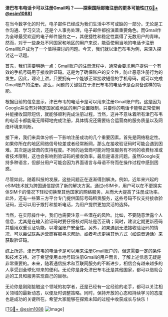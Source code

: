 **津巴布韦电话卡可以注册Gmail吗？——探索国际邮箱注册的更多可能性[[TG💪+ @esim1088](https://t.me/s/esim1088)]**

在当今数字化的时代，电子邮件已经成为我们生活中不可或缺的一部分。无论是工作沟通、学习交流，还是个人事务处理，电子邮件都扮演着重要角色。而Gmail作为全球最受欢迎的电子邮件服务之一，其便捷性和稳定性赢得了无数用户的青睐。然而，对于一些身处不同国家和地区的用户来说，能否使用当地的电话卡注册Gmail账户成为了一个值得探讨的问题。今天，我们就以津巴布韦为例，来深入探讨这一话题。

首先，我们需要明确一点：Gmail账户的注册流程中，通常会要求用户提供一个有效的手机号码用于接收验证码。这是为了确保账户的安全性，防止恶意注册行为的发生。因此，理论上讲，只要拥有一个能够正常接收短信的手机号码，就可以完成Gmail账户的注册。那么，问题的关键就在于津巴布韦的电话卡是否具备这样的功能。

根据目前的信息显示，津巴布韦的电话卡是可以用来注册Gmail账户的。这是因为Google并没有对特定国家或地区的用户设置限制，只要你的电话卡能够正常使用并能接收国际短信，就能够顺利完成注册过程。当然，这并不意味着所有津巴布韦的电话卡都能毫无障碍地完成注册，具体情况还需要结合运营商的服务质量以及网络环境来判断。

接下来，我们来具体分析一下影响注册成功的几个重要因素。首先是网络稳定性。如果你所在的地区网络信号较差或者经常断网，那么在接收验证码时可能会遇到困难。其次是运营商的支持程度。不同的运营商可能对短信服务有不同的收费标准或者技术限制，这也会影响到验证码的接收效率。最后是语言问题。虽然Google支持多种语言，但部分用户可能会因为界面语言与母语不符而在操作过程中感到困惑。

尽管如此，随着科技的发展，这些问题正在逐渐得到解决。例如，近年来兴起的eSIM技术就为跨国通信提供了新的解决方案。通过eSIM卡，用户可以在不更换实体SIM卡的情况下轻松切换至其他国家的网络服务，从而大大提高了注册成功率。此外，还有一些第三方平台专门提供国际号码租赁服务，这些号码不仅支持接收验证码，还可以用于拨打和接听电话，为用户提供更加灵活的选择。

当然，在实际操作中，我们也需要注意一些潜在的风险。比如，不要随意泄露个人信息，尤其是在输入验证码时要仔细核对网址是否正确；同时，建议定期更新密码并启用双重认证功能，以增强账户安全性。另外，如果遇到无法接收验证码的情况，可以尝试联系运营商客服寻求帮助，或者考虑更换其他方式（如语音通话）来获取验证码。

综上所述，津巴布韦的电话卡是可以用来注册Gmail账户的，但这需要一定的条件和技术支持。对于希望使用本地号码注册Gmail的用户而言，了解上述信息无疑是非常重要的。未来，随着通信技术和互联网服务的不断进步，相信会有越来越多的人享受到全球化带来的便利。无论你是身处津巴布韦还是其他国家，都可以借助合适的工具和服务实现自己的目标。

无论你是刚刚接触这个领域的初学者，还是已经有一定经验的老手，都可以关注相关领域的最新动态，以便及时调整策略。同时，保持开放的心态和持续学习的态度也是成功的关键所在。希望大家能够在探索未知的过程中收获成长与快乐！

[[TG💪+ @esim1088](https://t.me/s/esim1088) ![Image](https://i.postimg.cc/4NQfJmqS/Snipaste-2025-05-13-00-14-12.png)]
